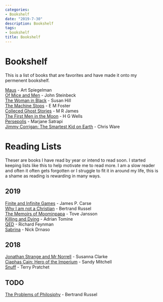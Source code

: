 ```yaml
---
categories:
- Bookshelf
date: "2019-7-30"
description: Bookshelf
tags:
- bookshelf
title: Bookshelf
---
```


# Bookshelf

This is a list of books that are favorites and have made it onto my permenent bookshelf.

[Maus](https://www.amazon.co.uk/Complete-MAUS-Art-Spiegelman/dp/0141014083/ref=sr_1_1?keywords=Maus&qid=1564899946&s=gateway&sr=8-1) - Art Spiegelman  
[Of Mice and Men](https://www.amazon.co.uk/Mice-Men-Penguin-Red-Classics/dp/0141023570/ref=sr_1_1?keywords=of+mice+and+men&qid=1564598049&s=gateway&sr=8-1) - John Steinbeck  
[The Woman in Black](https://www.amazon.co.uk/Woman-Black-Susan-Hill/dp/0099288478/ref=sr_1_1?keywords=the+woman+in+black&qid=1564551449&s=gateway&sr=8-1) - Susan Hill  
[The Machine Stops](https://www.amazon.co.uk/Machine-Stops-Penguin-Modern-Classics/dp/0141195983/ref=sr_1_1?crid=3VA41BD7WLNWH&keywords=the+machine+stops&qid=1564551507&s=gateway&sprefix=The+machine+stops%2Caps%2C152&sr=8-1) - E M Foster  
[Colleced Ghost Stories](https://www.amazon.co.uk/Collected-Ghost-Stories-Hardback-Collection/dp/0198797362/ref=sr_1_11?keywords=M+R+James&qid=1564551572&s=gateway&sr=8-11) - M R James  
[The First Men in the Moon](https://www.amazon.co.uk/First-Men-Moon-Penguin-Classics/dp/0141441089/ref=sr_1_1?keywords=the+first+man+in+the+moon&qid=1564551660&s=gateway&sr=8-1) - H G Wells  
[Persepolis](https://www.amazon.co.uk/Persepolis-Marjane-Satrapi/dp/009952399X/ref=sr_1_4?crid=3F9L6NZ5PKKVL&keywords=persepolis&qid=1564551721&s=gateway&sprefix=persepo%2Caps%2C175&sr=8-4) - Marjane Satrapi  
[Jimmy Corrigan: The Smartest Kid on Earth](https://www.amazon.co.uk/Jimmy-Corrigan-Smartest-Kid-Earth/dp/0224062107/ref=sr_1_1?crid=12S04GSGQAFAG&keywords=jimmy+corrigan+the+smartest+kid+on+earth&qid=1564551809&s=gateway&sprefix=jimmy+corrig%2Caps%2C167&sr=8-1) - Chris Ware  


# Reading Lists

Theser are books I have read by year or intend to read soon. I started keeping lists like this to help motivate me to read more. I am a slow reader and often it often gets forgotten or I struggle to fit it in around my life, this is a shame as reading is rewarding in many ways.

## 2019
[Finite and Infinite Games](https://www.amazon.co.uk/Finite-Infinite-Games-James-Carse/dp/1476731713/ref=sr_1_1?crid=3GXCR7E0WIZ46&keywords=finite+and+infinite+games&qid=1564515453&s=gateway&sprefix=finite+an%2Caps%2C174&sr=8-1) - James P. Carse  
[Why I am not a Christian](https://users.drew.edu/~jlenz/whynot.html) - Bertrand Russel  
[The Memoirs of Moominpapa](https://www.amazon.co.uk/Memoirs-Moominpappa-Moomins-Collectors-Editions/dp/1908745673/ref=sr_1_21?keywords=moomin+books&qid=1564515972&s=gateway&sr=8-21) - Tove Jansson  
[Killing and Dying](https://www.amazon.co.uk/Killing-Dying-Adrian-Tomine/dp/0571325149/ref=sr_1_1?crid=1ZMY2VYU0T0HY&keywords=killing+and+dying&qid=1564516504&s=gateway&sprefix=killing+and+dy%2Cdigital-text%2C176&sr=8-1) - Adrian Tomine  
[QED](https://www.amazon.co.uk/QED-Strange-Theory-Light-Matter-ebook/dp/B00BR40XJ6/ref=pd_sim_351_3/257-3967356-9614469?_encoding=UTF8&pd_rd_i=B00BR40XJ6&pd_rd_r=204fb3af-33f6-416e-b077-16d563a199ff&pd_rd_w=nR7pc&pd_rd_wg=1IFZa&pf_rd_p=1b8636ae-4f21-4403-a813-e8849dd46de4&pf_rd_r=866AMJGWGGYJBRR14MW4&psc=1&refRID=866AMJGWGGYJBRR14MW4) - Richard Feynman  
[Sabrina](https://www.amazon.co.uk/Sabrina-Nick-Drnaso-ebook/dp/B07DCW95ZT/ref=sr_1_2?keywords=sabrina&qid=1564516453&s=digital-text&sr=1-2) - Nick Drnaso  

## 2018

[Jonathan Strange and Mr Norrell](https://www.amazon.co.uk/Jonathan-Strange-Norrell-Susanna-Clarke-ebook/dp/B003DVG7QY/ref=sr_1_2?crid=25P4L953EACMJ&keywords=jonathan+strange+and+mr+norrell&qid=1564598111&s=gateway&sprefix=Norre%2Caps%2C206&sr=8-2) - Susanna Clarke  
[Ciaphas Cain: Hero of the Imperium](https://www.amazon.co.uk/Caiphas-Cain-Hero-Imperium-Ciaphas/dp/1849702705/ref=sr_1_6?crid=398XBJAJSQ6KD&keywords=ciaphas+cain&qid=1564598182&s=gateway&sprefix=Ciap%2Caps%2C163&sr=8-6) - Sandy Mitchell  
[Snuff](https://www.amazon.co.uk/Snuff-Discworld-Novel-39-Novels/dp/0552166758/ref=sr_1_1?crid=2MXKUPNZ5COP8&keywords=snuff+terry+pratchett&qid=1564943265&s=gateway&sprefix=snuff+terry+p%2Caps%2C163&sr=8-1) - Terry Pratchet  

## TODO
[The Problems of Philosiphy](https://www.amazon.co.uk/Problems-Philosophy-OPUS-Bertrand-Russell/dp/0192854232/ref=sr_1_1?keywords=the+problems+of+western+philosophy+bertrand&qid=1564516250&s=gateway&sr=8-1) - Bertrand Russel  


